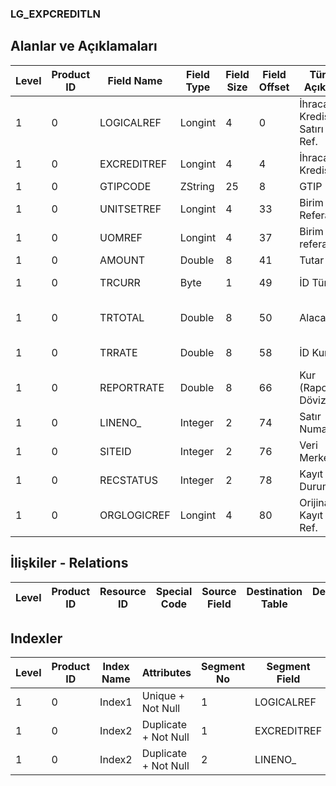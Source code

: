 ### LG_EXPCREDITLN

## Alanlar ve Açıklamaları

**Level**|**Product ID**|**Field Name**|**Field Type**|**Field Size**|**Field Offset**|**Türkçe Açıklama**|**Expression**
-----|-----|-----|-----|-----|-----|-----|-----
1|0|LOGICALREF|Longint|4|0|İhracat Kredisi Satırı Log. Ref.|Export Credit Line Logical Reference
1|0|EXCREDITREF|Longint|4|4|İhracat Kredisi Ref.|EXPCREDITCRD Reference
1|0|GTIPCODE|ZString|25|8|GTIP Kodu|GTIP Code
1|0|UNITSETREF|Longint|4|33|Birim Seti Referansı|Unit Sets Reference
1|0|UOMREF|Longint|4|37|Birim referansı|Units Reference
1|0|AMOUNT|Double|8|41|Tutar|Amount
1|0|TRCURR|Byte|1|49|İD Türü|Transaction Currendy Type
1|0|TRTOTAL|Double|8|50|Alacak (İD)|Credit Amount (Transaction Currency)
1|0|TRRATE|Double|8|58|İD Kuru|Transaction Currendy Rate
1|0|REPORTRATE|Double|8|66|Kur (Raporlama Dövizi)|Currency Rate (Reporting Currency)
1|0|LINENO_|Integer|2|74|Satır Numarası|Line Number
1|0|SITEID|Integer|2|76|Veri Merkezi|Data Processing Site
1|0|RECSTATUS|Integer|2|78|Kayıt Durumu|Record Status
1|0|ORGLOGICREF|Longint|4|80|Orijinal Kayıt Log. Ref.|Original Record Logical Reference

## İlişkiler - Relations

**Level**|**Product ID**|**Resource ID**|**Special Code**|**Source Field**|**Destination Table**|**Destination Field**|**Relation Type**|**Extra Condition**
-----|-----|-----|-----|-----|-----|-----|-----|-----

## Indexler

**Level**|**Product ID**|**Index Name**|**Attributes**|**Segment No**|**Segment Field**|**Sense**
-----|-----|-----|-----|-----|-----|-----
1|0|Index1|Unique + Not Null|1|LOGICALREF|Ascending
1|0|Index2|Duplicate + Not Null|1|EXCREDITREF|Ascending
1|0|Index2|Duplicate + Not Null|2|LINENO_|Ascending
